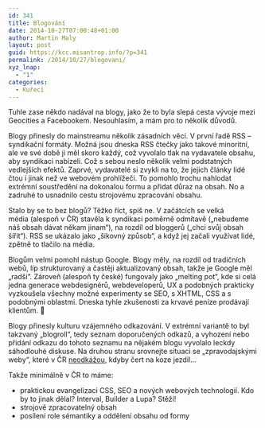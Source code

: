 ```yaml
---
id: 341
title: Blogování
date: 2014-10-27T07:00:48+01:00
author: Martin Maly
layout: post
guid: https://kcc.misantrop.info/?p=341
permalink: /2014/10/27/blogovani/
xyz_lnap:
  - "1"
categories:
  - Kuřecí
---
```

Tuhle zase někdo nadával na blogy, jako že to byla slepá cesta vývoje mezi Geocities a Facebookem. Nesouhlasím, a mám pro to několik důvodů.

Blogy přinesly do mainstreamu několik zásadních věcí. V první řadě RSS &#8211; syndikační formáty. Možná jsou dneska RSS čtečky jako takové minoritní, ale ve své době ji měl skoro každý, což vyvolalo tlak na vydavatele obsahu, aby syndikaci nabízeli. Což s sebou neslo několik velmi podstatných vedlejších efektů. Zaprvé, vydavatelé si zvykli na to, že jejich články lidé čtou i jinak než ve webovém prohlížeči. To pomohlo trochu nahlodat extrémní soustředění na dokonalou formu a přidat důraz na obsah. No a zadruhé to usnadnilo cestu strojovému zpracování obsahu.

Stalo by se to bez blogů? Těžko říct, spíš ne. V začátcích se velká média (alespoň v ČR) stavěla k syndikaci poměrně odmítavě (&#8222;nebudeme náš obsah dávat někam jinam&#8220;), na rozdíl od bloggerů (&#8222;chci svůj obsah šířit&#8220;). RSS se ukázalo jako &#8222;šikovný způsob&#8220;, a když jej začali využívat lidé, zpětně to tlačilo na média.

Blogům velmi pomohl nástup Google. Blogy měly, na rozdíl od tradičních webů, líp strukturovaný a častěji aktualizovaný obsah, takže je Google měl &#8222;radši&#8220;. Zároveň (alespoň ty české) fungovaly jako &#8222;melting pot&#8220;, kde si celá jedna generace webdesignérů, webdeveloperů, UX a podobných prakticky vyzkoušela všechny možné experimenty se SEO, s XHTML, CSS a s podobnými oblastmi. Dneska tyhle zkušenosti za krvavé peníze prodávají klientům. 🙂

Blogy přinesly kulturu vzájemného odkazování. V extrémní variantě to byl takzvaný &#8222;blogroll&#8220;, tedy seznam doporučených odkazů, a vyhození nebo přidání odkazu do tohoto seznamu na nějakém blogu vyvolalo leckdy sáhodlouhé diskuse. Na druhou stranu srovnejte situaci se &#8222;zpravodajskými weby&#8220;, které v ČR [neodkážou](https://www.misantrop.info/online-media-a-odkazy-kapitola-68/), kdyby čert na koze jezdil&#8230;

Takže minimálně v ČR to máme:

  * praktickou evangelizaci CSS, SEO a nových webových technologií. Kdo by to jinak dělal? Interval, Builder a Lupa? Stěží!
  * strojově zpracovatelný obsah
  * posílení role sémantiky a oddělení obsahu od formy